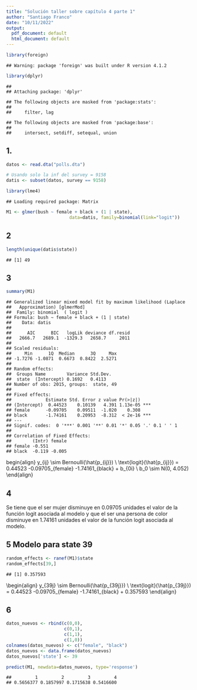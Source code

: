 ```yaml
---
title: "Solución taller sobre capítulo 4 parte 1"
author: "Santiago Franco"
date: "10/11/2022"
output:
  pdf_document: default
  html_document: default
---
```



```r
library(foreign)
```

```
## Warning: package 'foreign' was built under R version 4.1.2
```

```r
library(dplyr)
```

```
## 
## Attaching package: 'dplyr'
```

```
## The following objects are masked from 'package:stats':
## 
##     filter, lag
```

```
## The following objects are masked from 'package:base':
## 
##     intersect, setdiff, setequal, union
```


## 1.


```r
datos <- read.dta("polls.dta")

# Usando solo la inf del survey = 9158
datis <- subset(datos, survey == 9158)

library(lme4)
```

```
## Loading required package: Matrix
```

```r
M1 <- glmer(bush ~ female + black + (1 | state), 
                        data=datis, family=binomial(link="logit"))
```

## 2


```r
length(unique(datis$state))
```

```
## [1] 49
```

## 3



```r
summary(M1)
```

```
## Generalized linear mixed model fit by maximum likelihood (Laplace
##   Approximation) [glmerMod]
##  Family: binomial  ( logit )
## Formula: bush ~ female + black + (1 | state)
##    Data: datis
## 
##      AIC      BIC   logLik deviance df.resid 
##   2666.7   2689.1  -1329.3   2658.7     2011 
## 
## Scaled residuals: 
##     Min      1Q  Median      3Q     Max 
## -1.7276 -1.0871  0.6673  0.8422  2.5271 
## 
## Random effects:
##  Groups Name        Variance Std.Dev.
##  state  (Intercept) 0.1692   0.4113  
## Number of obs: 2015, groups:  state, 49
## 
## Fixed effects:
##             Estimate Std. Error z value Pr(>|z|)    
## (Intercept)  0.44523    0.10139   4.391 1.13e-05 ***
## female      -0.09705    0.09511  -1.020    0.308    
## black       -1.74161    0.20953  -8.312  < 2e-16 ***
## ---
## Signif. codes:  0 '***' 0.001 '**' 0.01 '*' 0.05 '.' 0.1 ' ' 1
## 
## Correlation of Fixed Effects:
##        (Intr) female
## female -0.551       
## black  -0.119 -0.005
```

begin{align} 
y_{ij}  \sim  Bernoulli(\hat{p_{ij}}) \\ 
\text{logit}(\hat{p_{ij}}) = 0.44523 -0.09705_{female} -1.74161_{black}  + b_{0i} \\
b_0 \sim N(0, 4.052)
\end{align}

## 4

Se tiene que el ser mujer disminuye en 0.09705 unidades el valor de la función logit asociada al modelo y que el ser una persona de color disminuye en 1.74161 unidades el valor de la función logit asociada al modelo.

## 5 Modelo para state 39


```r
random_effects <- ranef(M1)$state
random_effects[39,]
```

```
## [1] 0.357593
```


\begin{align} 
y_{39j}  \sim  Bernoulli(\hat{p_{39j}}) \\ 
\text{logit}(\hat{p_{39j}}) = 0.44523 -0.09705_{female} -1.74161_{black}  + 0.357593
\end{align}

## 6


```r
datos_nuevos <- rbind(c(0,0),
                      c(0,1),
                      c(1,1),
                      c(1,0))
colnames(datos_nuevos) <- c("female", "black")
datos_nuevos <- data.frame(datos_nuevos)
datos_nuevos['state'] <- 39

predict(M1, newdata=datos_nuevos, type='response')
```

```
##         1         2         3         4 
## 0.5656377 0.1857997 0.1715638 0.5416600
```

